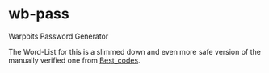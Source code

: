 # wb-pass
Warpbits Password Generator

The Word-List for this is a slimmed down and even more safe version of the manually verified one from [Best_codes](https://github.com/The-Best-Codes/safe-words).